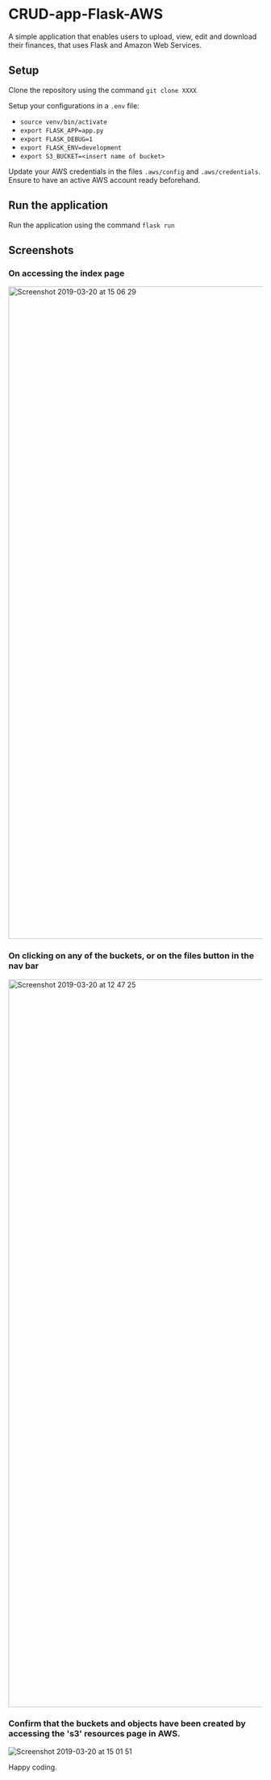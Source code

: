 # CRUD-app-Flask-AWS
A simple application that enables users to upload, view, edit and download their finances, that uses Flask and Amazon Web Services.

## Setup
Clone the repository using the command
`git clone XXXX`

Setup your configurations in a `.env` file:
- `source venv/bin/activate`
- `export FLASK_APP=app.py`
- `export FLASK_DEBUG=1`
- `export FLASK_ENV=development`
- `export S3_BUCKET=<insert name of bucket>`

Update your AWS credentials in the files `.aws/config` and `.aws/credentials`. Ensure to have an active AWS account ready beforehand.

## Run the application
Run the application using the command `flask run`

## Screenshots
### On accessing the index page
<img width="1291" alt="Screenshot 2019-03-20 at 15 06 29" src="https://user-images.githubusercontent.com/26184534/54683158-fe105d00-4b21-11e9-9a03-d138d546c164.png">

### On clicking on any of the buckets, or on the files button in the nav bar
<img width="1440" alt="Screenshot 2019-03-20 at 12 47 25" src="https://user-images.githubusercontent.com/26184534/54682778-df5d9680-4b20-11e9-80b2-971512f1b901.png">

### Confirm that the buckets and objects have been created by accessing the 's3' resources page in AWS. 
![Screenshot 2019-03-20 at 15 01 51](https://user-images.githubusercontent.com/26184534/54682878-31062100-4b21-11e9-9329-25821ce357cb.png)


Happy coding.
